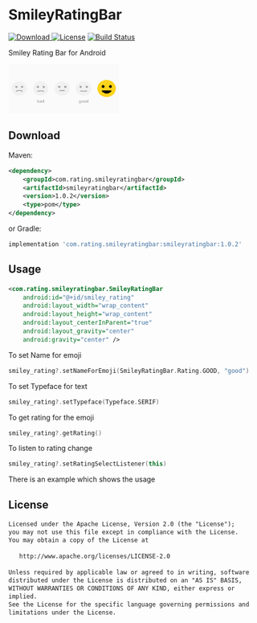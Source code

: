 SmileyRatingBar
===============
[ ![Download](https://api.bintray.com/packages/vaibhavbhandula/Maven/SmileyRatingBar/images/download.svg) ](https://bintray.com/vaibhavbhandula/Maven/SmileyRatingBar/_latestVersion) [![License](http://img.shields.io/:license-apache-blue.svg)](LICENSE) [![Build Status](https://travis-ci.org/vaibhavbhandula/SmileyRatingBar.svg?branch=master)](https://travis-ci.org/vaibhavbhandula/SmileyRatingBar)

Smiley Rating Bar for Android

![](rating.gif)

Download
--------

Maven:
```xml
<dependency>
    <groupId>com.rating.smileyratingbar</groupId>
    <artifactId>smileyratingbar</artifactId>
    <version>1.0.2</version>
    <type>pom</type>
</dependency>
```
or Gradle:
```groovy
implementation 'com.rating.smileyratingbar:smileyratingbar:1.0.2'
```
Usage
-----

```xml
<com.rating.smileyratingbar.SmileyRatingBar
    android:id="@+id/smiley_rating"
    android:layout_width="wrap_content"
    android:layout_height="wrap_content"
    android:layout_centerInParent="true"
    android:layout_gravity="center"
    android:gravity="center" />
```

To set Name for emoji

```kotlin
smiley_rating?.setNameForEmoji(SmileyRatingBar.Rating.GOOD, "good")
```

To set Typeface for text

```kotlin
smiley_rating?.setTypeface(Typeface.SERIF)
```

To get rating for the emoji
```kotlin
smiley_rating?.getRating()
```

To listen to rating change
```kotlin
smiley_rating?.setRatingSelectListener(this)
```

There is an example which shows the usage

License
-------

    Licensed under the Apache License, Version 2.0 (the "License");
    you may not use this file except in compliance with the License.
    You may obtain a copy of the License at

       http://www.apache.org/licenses/LICENSE-2.0

    Unless required by applicable law or agreed to in writing, software
    distributed under the License is distributed on an "AS IS" BASIS,
    WITHOUT WARRANTIES OR CONDITIONS OF ANY KIND, either express or implied.
    See the License for the specific language governing permissions and
    limitations under the License.
